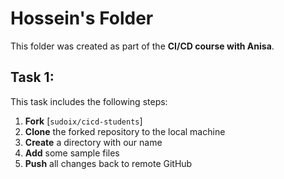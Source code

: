 # Hossein's Folder

This folder was created as part of the **CI/CD course with Anisa**.

## Task 1: 

This task includes the following steps:
1. **Fork** [`sudoix/cicd-students`]
2. **Clone** the forked repository to the local machine
3. **Create** a directory with our name
4. **Add** some sample files
5. **Push** all changes back to remote GitHub
